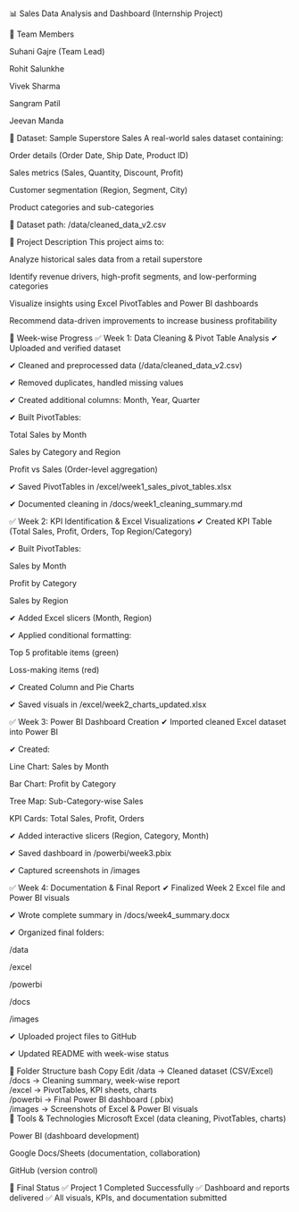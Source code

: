 📊 Sales Data Analysis and Dashboard (Internship Project)

👥 Team Members

Suhani Gajre (Team Lead)

Rohit Salunkhe

Vivek Sharma

Sangram Patil

Jeevan Manda

📁 Dataset: Sample Superstore Sales
A real-world sales dataset containing:

Order details (Order Date, Ship Date, Product ID)

Sales metrics (Sales, Quantity, Discount, Profit)

Customer segmentation (Region, Segment, City)

Product categories and sub-categories

📍 Dataset path: /data/cleaned_data_v2.csv

📝 Project Description
This project aims to:

Analyze historical sales data from a retail superstore

Identify revenue drivers, high-profit segments, and low-performing categories

Visualize insights using Excel PivotTables and Power BI dashboards

Recommend data-driven improvements to increase business profitability

📆 Week-wise Progress
✅ Week 1: Data Cleaning & Pivot Table Analysis
✔ Uploaded and verified dataset

✔ Cleaned and preprocessed data (/data/cleaned_data_v2.csv)

✔ Removed duplicates, handled missing values

✔ Created additional columns: Month, Year, Quarter

✔ Built PivotTables:

Total Sales by Month

Sales by Category and Region

Profit vs Sales (Order-level aggregation)

✔ Saved PivotTables in /excel/week1_sales_pivot_tables.xlsx

✔ Documented cleaning in /docs/week1_cleaning_summary.md

✅ Week 2: KPI Identification & Excel Visualizations
✔ Created KPI Table (Total Sales, Profit, Orders, Top Region/Category)

✔ Built PivotTables:

Sales by Month

Profit by Category

Sales by Region

✔ Added Excel slicers (Month, Region)

✔ Applied conditional formatting:

Top 5 profitable items (green)

Loss-making items (red)

✔ Created Column and Pie Charts

✔ Saved visuals in /excel/week2_charts_updated.xlsx

✅ Week 3: Power BI Dashboard Creation
✔ Imported cleaned Excel dataset into Power BI

✔ Created:

Line Chart: Sales by Month

Bar Chart: Profit by Category

Tree Map: Sub-Category-wise Sales

KPI Cards: Total Sales, Profit, Orders

✔ Added interactive slicers (Region, Category, Month)

✔ Saved dashboard in /powerbi/week3.pbix

✔ Captured screenshots in /images

✅ Week 4: Documentation & Final Report
✔ Finalized Week 2 Excel file and Power BI visuals

✔ Wrote complete summary in /docs/week4_summary.docx

✔ Organized final folders:

/data

/excel

/powerbi

/docs

/images

✔ Uploaded project files to GitHub

✔ Updated README with week-wise status

📁 Folder Structure
bash
Copy
Edit
/data      → Cleaned dataset (CSV/Excel)  
/docs      → Cleaning summary, week-wise report  
/excel     → PivotTables, KPI sheets, charts  
/powerbi   → Final Power BI dashboard (.pbix)  
/images    → Screenshots of Excel & Power BI visuals  
🧰 Tools & Technologies
Microsoft Excel (data cleaning, PivotTables, charts)

Power BI (dashboard development)

Google Docs/Sheets (documentation, collaboration)

GitHub (version control)

🚀 Final Status
✅ Project 1 Completed Successfully
✅ Dashboard and reports delivered
✅ All visuals, KPIs, and documentation submitted

